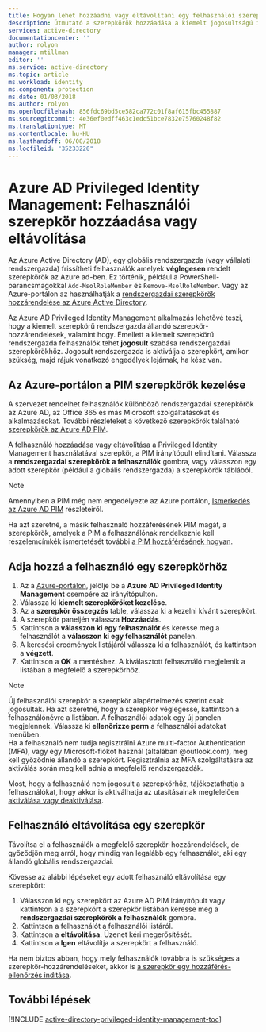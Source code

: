 ```yaml
---
title: Hogyan lehet hozzáadni vagy eltávolítani egy felhasználói szerepkört |} Microsoft Docs
description: Útmutató a szerepkörök hozzáadása a kiemelt jogosultságú identitások az Azure Active Directory Privileged Identity Management alkalmazással.
services: active-directory
documentationcenter: ''
author: rolyon
manager: mtillman
editor: ''
ms.service: active-directory
ms.topic: article
ms.workload: identity
ms.component: protection
ms.date: 01/03/2018
ms.author: rolyon
ms.openlocfilehash: 856fdc69bd5ce582ca772c01f8af615fbc455887
ms.sourcegitcommit: 4e36ef0edff463c1edc51bce7832e75760248f82
ms.translationtype: MT
ms.contentlocale: hu-HU
ms.lasthandoff: 06/08/2018
ms.locfileid: "35233220"
---
```

# <a name="azure-ad-privileged-identity-management-how-to-add-or-remove-a-user-role"></a>Azure AD Privileged Identity Management: Felhasználói szerepkör hozzáadása vagy eltávolítása
Az Azure Active Directory (AD), egy globális rendszergazda (vagy vállalati rendszergazda) frissítheti felhasználók amelyek **véglegesen** rendelt szerepkörök az Azure ad-ben. Ez történik, például a PowerShell-parancsmagokkal `Add-MsolRoleMember` és `Remove-MsolRoleMember`. Vagy az Azure-portálon az használhatják a [rendszergazdai szerepkörök hozzárendelése az Azure Active Directory](active-directory-assign-admin-roles.md).

Az Azure AD Privileged Identity Management alkalmazás lehetővé teszi, hogy a kiemelt szerepkörű rendszergazda állandó szerepkör-hozzárendelések, valamint hogy. Emellett a kiemelt szerepkörű rendszergazda felhasználók tehet **jogosult** szabása rendszergazdai szerepkörökhöz. Jogosult rendszergazda is aktiválja a szerepkört, amikor szükség, majd rájuk vonatkozó engedélyek lejárnak, ha kész van.

## <a name="manage-roles-with-pim-in-the-azure-portal"></a>Az Azure-portálon a PIM szerepkörök kezelése
A szervezet rendelhet felhasználók különböző rendszergazdai szerepkörök az Azure AD, az Office 365 és más Microsoft szolgáltatásokat és alkalmazásokat.  További részleteket a következő szerepkörök található [szerepkörök az Azure AD PIM](active-directory-privileged-identity-management-roles.md).

A felhasználó hozzáadása vagy eltávolítása a Privileged Identity Management használatával szerepkör, a PIM irányítópult elindítani. Válassza a **rendszergazdai szerepkörök a felhasználók** gombra, vagy válasszon egy adott szerepkör (például a globális rendszergazda) a szerepkörök táblából.

> [!NOTE]
> Amennyiben a PIM még nem engedélyezte az Azure portálon, [Ismerkedés az Azure AD PIM](active-directory-privileged-identity-management-getting-started.md) részleteiről.

Ha azt szeretné, a másik felhasználó hozzáférésének PIM magát, a szerepkörök, amelyek a PIM a felhasználónak rendelkeznie kell részelemcímkék ismertetését további [a PIM hozzáférésének hogyan](active-directory-privileged-identity-management-how-to-give-access-to-pim.md).

## <a name="add-a-user-to-a-role"></a>Adja hozzá a felhasználó egy szerepkörhöz
1. Az a [Azure-portálon](https://portal.azure.com/), jelölje be a **Azure AD Privileged Identity Management** csempére az irányítópulton.
2. Válassza ki **kiemelt szerepköröket kezelése**.
3. Az a **szerepkör összegzés** table, válassza ki a kezelni kívánt szerepkört.
4. A szerepkör paneljén válassza **Hozzáadás**.
5. Kattintson a **válasszon ki egy felhasználót** és keresse meg a felhasználót a **válasszon ki egy felhasználót** panelen.  
6. A keresési eredmények listájáról válassza ki a felhasználót, és kattintson a **végzett**.
7. Kattintson a **OK** a mentéshez. A kiválasztott felhasználó megjelenik a listában a megfelelő a szerepkörhöz.

> [!NOTE]
> Új felhasználói szerepkör a szerepkör alapértelmezés szerint csak jogosultak. Ha azt szeretné, hogy a szerepkör véglegessé, kattintson a felhasználónévre a listában. A felhasználói adatok egy új panelen megjelennek. Válassza ki **ellenőrizze perm** a felhasználói adatokat menüben.  
> Ha a felhasználó nem tudja regisztrálni Azure multi-factor Authentication (MFA), vagy egy Microsoft-fiókot használ (általában @outlook.com), meg kell győződnie állandó a szerepkört. Regisztrálnia az MFA szolgáltatásra az aktiválás során meg kell adnia a megfelelő rendszergazdák.

Most, hogy a felhasználó nem jogosult a szerepkörhöz, tájékoztathatja a felhasználókat, hogy akkor is aktiválhatja az utasításainak megfelelően [aktiválása vagy deaktiválása](active-directory-privileged-identity-management-how-to-activate-role.md).

## <a name="remove-a-user-from-a-role"></a>Felhasználó eltávolítása egy szerepkör
Távolítsa el a felhasználók a megfelelő szerepkör-hozzárendelések, de győződjön meg arról, hogy mindig van legalább egy felhasználót, aki egy állandó globális rendszergazdai.

Kövesse az alábbi lépéseket egy adott felhasználó eltávolítása egy szerepkört:

1. Válasszon ki egy szerepkört az Azure AD PIM irányítópult vagy kattintson a a szerepkört a szerepkör listában keresse meg a **rendszergazdai szerepkörök a felhasználók** gombra.
2. Kattintson a felhasználót a felhasználói listáról.
3. Kattintson a **eltávolítása**. Üzenet kéri megerősítését.
4. Kattintson a **Igen** eltávolítja a szerepkört a felhasználó.

Ha nem biztos abban, hogy mely felhasználók továbbra is szükséges a szerepkör-hozzárendeléseket, akkor is [a szerepkör egy hozzáférés-ellenőrzés indítása](active-directory-privileged-identity-management-how-to-start-security-review.md).

## <a name="next-steps"></a>További lépések
[!INCLUDE [active-directory-privileged-identity-management-toc](../../includes/active-directory-privileged-identity-management-toc.md)]

